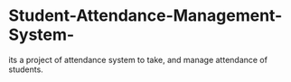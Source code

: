 # Student-Attendance-Management-System-
its a project of attendance system to take, and manage attendance of students.
